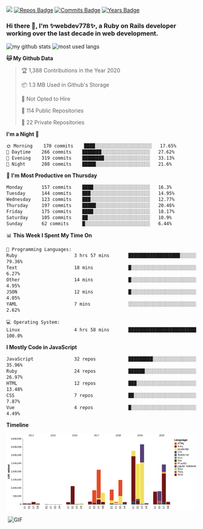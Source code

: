 ![](https://visitor-badge.glitch.me/badge?page_id=webdev778.webdev778)
[![Repos Badge](https://badges.pufler.dev/repos/webdev778)](https://badges.pufler.dev)
[![Commits Badge](https://badges.pufler.dev/commits/monthly/webdev778)](https://badges.pufler.dev)
[![Years Badge](https://badges.pufler.dev/years/webdev778)](https://badges.pufler.dev)
### Hi there 👋, I'm ✨webdev778✨, a Ruby on Rails developer working over the last decade in web development.


![my github stats](https://github-readme-stats.vercel.app/api?username=webdev778&show_icons=true&theme=tokyonight&line_height=27)
![most used langs](https://github-readme-stats.vercel.app/api/top-langs/?username=webdev778&hide=css,html&theme=tokyonight)

<!--START_SECTION:waka-->
**🐱 My Github Data** 

> 🏆 1,388 Contributions in the Year 2020
 > 
> 📦 1.3 MB Used in Github's Storage 
 > 
> 🚫 Not Opted to Hire
 > 
> 📜 114 Public Repositories
 > 
> 🔑 22 Private Repositories 

**I'm a Night 🦉** 

```text
🌞 Morning    170 commits    ████░░░░░░░░░░░░░░░░░░░░░   17.65% 
🌆 Daytime    266 commits    ███████░░░░░░░░░░░░░░░░░░   27.62% 
🌃 Evening    319 commits    ████████░░░░░░░░░░░░░░░░░   33.13% 
🌙 Night      208 commits    █████░░░░░░░░░░░░░░░░░░░░   21.6%

```
📅 **I'm Most Productive on Thursday** 

```text
Monday       157 commits    ████░░░░░░░░░░░░░░░░░░░░░   16.3% 
Tuesday      144 commits    ███░░░░░░░░░░░░░░░░░░░░░░   14.95% 
Wednesday    123 commits    ███░░░░░░░░░░░░░░░░░░░░░░   12.77% 
Thursday     197 commits    █████░░░░░░░░░░░░░░░░░░░░   20.46% 
Friday       175 commits    ████░░░░░░░░░░░░░░░░░░░░░   18.17% 
Saturday     105 commits    ██░░░░░░░░░░░░░░░░░░░░░░░   10.9% 
Sunday       62 commits     █░░░░░░░░░░░░░░░░░░░░░░░░   6.44%

```


📊 **This Week I Spent My Time On** 

```text
💬 Programming Languages: 
Ruby                     3 hrs 57 mins       ███████████████████░░░░░░   79.36% 
Text                     18 mins             █░░░░░░░░░░░░░░░░░░░░░░░░   6.27% 
Other                    14 mins             █░░░░░░░░░░░░░░░░░░░░░░░░   4.95% 
JSON                     12 mins             █░░░░░░░░░░░░░░░░░░░░░░░░   4.05% 
YAML                     7 mins              ░░░░░░░░░░░░░░░░░░░░░░░░░   2.62%

💻 Operating System: 
Linux                    4 hrs 58 mins       █████████████████████████   100.0%

```

**I Mostly Code in JavaScript** 

```text
JavaScript               32 repos            █████████░░░░░░░░░░░░░░░░   35.96% 
Ruby                     24 repos            ██████░░░░░░░░░░░░░░░░░░░   26.97% 
HTML                     12 repos            ███░░░░░░░░░░░░░░░░░░░░░░   13.48% 
CSS                      7 repos             ██░░░░░░░░░░░░░░░░░░░░░░░   7.87% 
Vue                      4 repos             █░░░░░░░░░░░░░░░░░░░░░░░░   4.49%

```


**Timeline**

![Chart not found](https://github.com/webdev778/webdev778/blob/master/charts/bar_graph.png) 


<!--END_SECTION:waka-->

<img align="right" alt="GIF" src="https://github.com/webdev778/webdev778/blob/main/code.gif?raw=true" width="500" height="320" />

<!--
**webdev778/webdev778** is a ✨ _special_ ✨ repository because its `README.md` (this file) appears on your GitHub profile.

Here are some ideas to get you started:

- 🔭 I’m currently working on ...
- 🌱 I’m currently learning ...
- 👯 I’m looking to collaborate on ...
- 🤔 I’m looking for help with ...
- 💬 Ask me about ...
- 📫 How to reach me: ...
- 😄 Pronouns: ...
- ⚡ Fun fact: ...
-->
